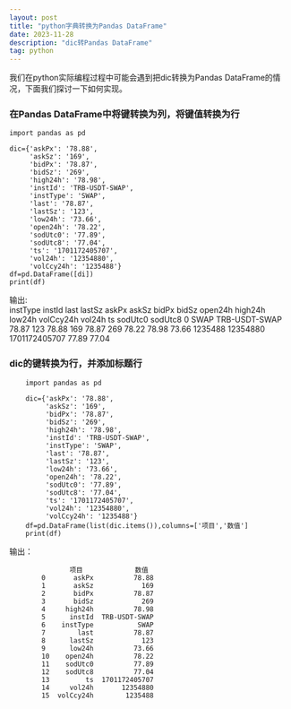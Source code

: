 ```yaml
---
layout: post
title: "python字典转换为Pandas DataFrame"
date: 2023-11-28
description: "dic转Pandas DataFrame"
tag: python
--- 
```

我们在python实际编程过程中可能会遇到把dic转换为Pandas DataFrame的情况，下面我们探讨一下如何实现。

### 在Pandas DataFrame中将键转换为列，将键值转换为行
	import pandas as pd
	
	dic={'askPx': '78.88',
		 'askSz': '169',
		 'bidPx': '78.87',
		 'bidSz': '269',
		 'high24h': '78.98',
		 'instId': 'TRB-USDT-SWAP',
		 'instType': 'SWAP',
		 'last': '78.87',
		 'lastSz': '123',
		 'low24h': '73.66',
		 'open24h': '78.22',
		 'sodUtc0': '77.89',
		 'sodUtc8': '77.04',
		 'ts': '1701172405707',
		 'vol24h': '12354880',
		 'volCcy24h': '1235488'}
	df=pd.DataFrame([di])
	print(df)
输出:  
		  instType         instId   last lastSz  askPx askSz  bidPx bidSz open24h high24h low24h volCcy24h    vol24h             ts sodUtc0 sodUtc8
	0     SWAP  TRB-USDT-SWAP  78.87    123  78.88   169  78.87   269   78.22   78.98  73.66   1235488  12354880  1701172405707   77.89   77.04

### dic的键转换为行，并添加标题行


		import pandas as pd

		dic={'askPx': '78.88',
			 'askSz': '169',
			 'bidPx': '78.87',
			 'bidSz': '269',
			 'high24h': '78.98',
			 'instId': 'TRB-USDT-SWAP',
			 'instType': 'SWAP',
			 'last': '78.87',
			 'lastSz': '123',
			 'low24h': '73.66',
			 'open24h': '78.22',
			 'sodUtc0': '77.89',
			 'sodUtc8': '77.04',
			 'ts': '1701172405707',
			 'vol24h': '12354880',
			 'volCcy24h': '1235488'}
		df=pd.DataFrame(list(dic.items()),columns=['项目','数值']
		print(df)
输出：  

		           项目             数值
			0       askPx          78.88
			1       askSz            169
			2       bidPx          78.87
			3       bidSz            269
			4     high24h          78.98
			5      instId  TRB-USDT-SWAP
			6    instType           SWAP
			7        last          78.87
			8      lastSz            123
			9      low24h          73.66
			10    open24h          78.22
			11    sodUtc0          77.89
			12    sodUtc8          77.04
			13         ts  1701172405707
			14     vol24h       12354880
			15  volCcy24h        1235488
		